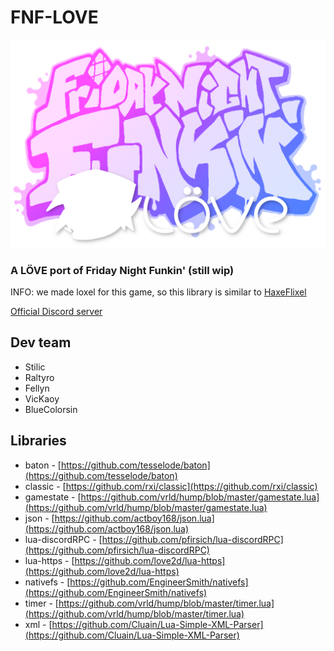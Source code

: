 # FNF-LOVE

![](art/funkin_logo.png)

### A LÖVE port of Friday Night Funkin' (still wip)

INFO: we made loxel for this game, so this library is similar to [HaxeFlixel](https://haxeflixel.com/)

[Official Discord server](https://discord.com/invite/eFFgHz7X8N)

## Dev team

- Stilic
- Raltyro
- Fellyn
- VicKaoy
- BlueColorsin

## Libraries

- baton - [https://github.com/tesselode/baton](https://github.com/tesselode/baton)
- classic - [https://github.com/rxi/classic](https://github.com/rxi/classic)
- gamestate - [https://github.com/vrld/hump/blob/master/gamestate.lua](https://github.com/vrld/hump/blob/master/gamestate.lua)
- json - [https://github.com/actboy168/json.lua](https://github.com/actboy168/json.lua)
- lua-discordRPC - [https://github.com/pfirsich/lua-discordRPC](https://github.com/pfirsich/lua-discordRPC)
- lua-https - [https://github.com/love2d/lua-https](https://github.com/love2d/lua-https)
- nativefs - [https://github.com/EngineerSmith/nativefs](https://github.com/EngineerSmith/nativefs)
- timer - [https://github.com/vrld/hump/blob/master/timer.lua](https://github.com/vrld/hump/blob/master/timer.lua)
- xml - [https://github.com/Cluain/Lua-Simple-XML-Parser](https://github.com/Cluain/Lua-Simple-XML-Parser)
